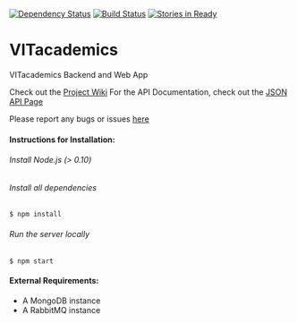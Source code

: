 [![Dependency Status](https://david-dm.org/aneesh-neelam/VITacademics.svg)](https://david-dm.org/aneesh-neelam/VITacademics)
[![Build Status](https://semaphoreapp.com/api/v1/projects/d25d5145-bbfe-46cd-8b93-32ec54c63140/327629/badge.png)](https://semaphoreapp.com/aneesh-neelam/vitacademics)
[![Stories in Ready](https://badge.waffle.io/aneesh-neelam/VITacademics.png?label=ready&title=Ready)](https://waffle.io/aneesh-neelam/VITacademics)

VITacademics
============

VITacademics Backend and Web App

Check out the [Project Wiki](https://github.com/aneesh-neelam/VITacademics/wiki)
For the API Documentation, check out the [JSON API Page](https://github.com/aneesh-neelam/VITacademics/wiki/JSON-API)

Please report any bugs or issues [here](https://github.com/aneesh-neelam/VITacademics/issues) 

#### Instructions for Installation:
###### Install Node.js (> 0.10)
###### Install all dependencies
    $ npm install
###### Run the server locally
    $ npm start
    
#### External Requirements:
* A MongoDB instance
* A RabbitMQ instance
